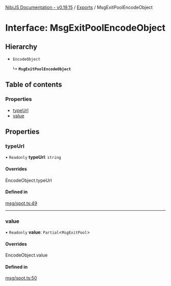 [NibiJS Documentation - v0.19.15](../intro.md) / [Exports](../modules.md) / MsgExitPoolEncodeObject

# Interface: MsgExitPoolEncodeObject

## Hierarchy

- `EncodeObject`

  ↳ **`MsgExitPoolEncodeObject`**

## Table of contents

### Properties

- [typeUrl](MsgExitPoolEncodeObject.md#typeurl)
- [value](MsgExitPoolEncodeObject.md#value)

## Properties

### typeUrl

• `Readonly` **typeUrl**: `string`

#### Overrides

EncodeObject.typeUrl

#### Defined in

[msg/spot.ts:49](https://github.com/NibiruChain/ts-sdk/blob/9cf6b52/packages/nibijs/src/msg/spot.ts#L49)

___

### value

• `Readonly` **value**: `Partial`<`MsgExitPool`\>

#### Overrides

EncodeObject.value

#### Defined in

[msg/spot.ts:50](https://github.com/NibiruChain/ts-sdk/blob/9cf6b52/packages/nibijs/src/msg/spot.ts#L50)
